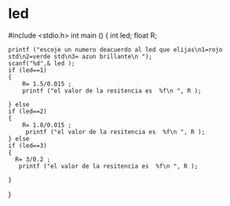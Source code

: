 # led
#include <stdio.h>
int main ()
{
    int led;
    float R;

    printf ("escoje un numero deacuerdo al led que elijas\n1=rojo std\n2=verde std\n3= azun brillante\n ");
    scanf("%d",& led );
    if (led==1)
    {
        R= 1.5/0.015 ;
        printf ("el valor de la resitencia es  %f\n ", R );

    } else
    if (led==2)
    {
        R= 1.8/0.015 ;
         printf ("el valor de la resitencia es  %f\n ", R );
    } else
    if (led==3)
    {
      R= 3/0.2 ;
       printf ("el valor de la resitencia es  %f\n ", R );

    }
}
